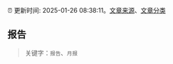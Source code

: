 :alarm_clock: 更新时间: 2025-01-26 08:38:11。[文章来源](/README.md)、[文章分类](/TAGS.md)

## 报告


> 关键字：`报告`、`月报`



